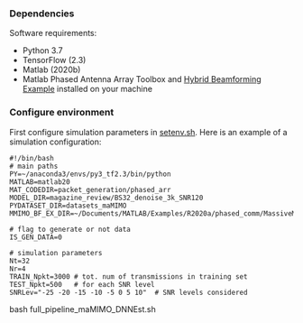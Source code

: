### Dependencies
Software requirements:
- Python 3.7
- TensorFlow (2.3)
- Matlab (2020b)
- Matlab Phased Antenna Array Toolbox and [Hybrid Beamforming Example](https://www.mathworks.com/help/phased/ug/massive-mimo-hybrid-beamforming.html) installed on your machine
### Configure environment
First configure simulation parameters in [setenv.sh](setenv.sh). Here is an example of a simulation configuration:
```
#!/bin/bash
# main paths
PY=~/anaconda3/envs/py3_tf2.3/bin/python
MATLAB=matlab20
MAT_CODEDIR=packet_generation/phased_arr
MODEL_DIR=magazine_review/BS32_denoise_3k_SNR120
PYDATASET_DIR=datasets_maMIMO
MMIMO_BF_EX_DIR=~/Documents/MATLAB/Examples/R2020a/phased_comm/MassiveMIMOHybridBeamformingExample

# flag to generate or not data
IS_GEN_DATA=0

# simulation parameters
Nt=32
Nr=4
TRAIN_Npkt=3000	# tot. num of transmissions in training set
TEST_Npkt=500	# for each SNR level
SNRLev="-25 -20 -15 -10 -5 0 5 10"  # SNR levels considered
```
bash full_pipeline_maMIMO_DNNEst.sh
```
